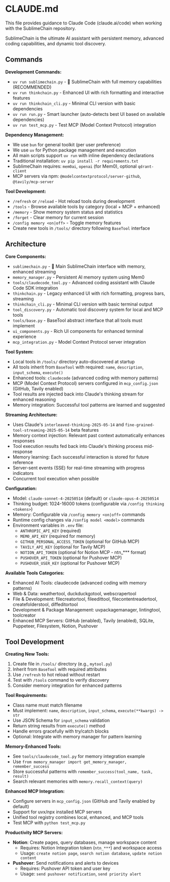 # CLAUDE.md

This file provides guidance to Claude Code (claude.ai/code) when working with the SublimeChain repository.

SublimeChain is the ultimate AI assistant with persistent memory, advanced coding capabilities, and dynamic tool discovery.

## Commands

**Development Commands:**
- `uv run sublimechain.py` - 🚀 SublimeChain with full memory capabilities (RECOMMENDED)
- `uv run thinkchain.py` - Enhanced UI with rich formatting and interactive features
- `uv run thinkchain_cli.py` - Minimal CLI version with basic dependencies
- `uv run run.py` - Smart launcher (auto-detects best UI based on available dependencies)
- `uv run test_mcp.py` - Test MCP (Model Context Protocol) integration

**Dependency Management:**
- We use `bun` for general toolkit (per user preference)
- We use `uv` for Python package management and execution
- All main scripts support `uv run` with inline dependency declarations
- Traditional installation: `uv pip install -r requirements.txt`
- SublimeChain requires: `mem0ai`, `openai` (for Mem0), optional `qdrant-client`
- MCP servers via npm: `@modelcontextprotocol/server-github`, `@tavily/mcp-server`

**Tool Development:**
- `/refresh` or `/reload` - Hot reload tools during development
- `/tools` - Browse available tools by category (local + MCP + enhanced)
- `/memory` - Show memory system status and statistics
- `/forget` - Clear memory for current session
- `/config memory <on|off>` - Toggle memory features
- Create new tools in `/tools/` directory following `BaseTool` interface

## Architecture

**Core Components:**
- `sublimechain.py` - 🚀 Main SublimeChain interface with memory, enhanced streaming
- `memory_manager.py` - Persistent AI memory system using Mem0
- `tools/claudecode_tool.py` - Advanced coding assistant with Claude Code SDK integration
- `thinkchain.py` - Legacy enhanced UI with rich formatting, progress bars, streaming
- `thinkchain_cli.py` - Minimal CLI version with basic terminal output
- `tool_discovery.py` - Automatic tool discovery system for local and MCP tools
- `tools/base.py` - BaseTool abstract interface that all tools must implement
- `ui_components.py` - Rich UI components for enhanced terminal experience
- `mcp_integration.py` - Model Context Protocol server integration

**Tool System:**
- Local tools in `/tools/` directory auto-discovered at startup
- All tools inherit from `BaseTool` with required: `name`, `description`, `input_schema`, `execute()`
- Enhanced tools: `claudecode` (advanced coding with memory patterns)
- MCP (Model Context Protocol) servers configured in `mcp_config.json` (GitHub, Tavily enabled)
- Tool results are injected back into Claude's thinking stream for enhanced reasoning
- Memory integration: Successful tool patterns are learned and suggested

**Streaming Architecture:**
- Uses Claude's `interleaved-thinking-2025-05-14` and `fine-grained-tool-streaming-2025-05-14` beta features
- Memory context injection: Relevant past context automatically enhances responses
- Tool execution results fed back into Claude's thinking process mid-response
- Memory learning: Each successful interaction is stored for future reference
- Server-sent events (SSE) for real-time streaming with progress indicators
- Concurrent tool execution when possible

**Configuration:**
- Model: `claude-sonnet-4-20250514` (default) or `claude-opus-4-20250514`
- Thinking budget: 1024-16000 tokens (configurable via `/config thinking <tokens>`)
- Memory: Configurable via `/config memory <on|off>` commands
- Runtime config changes via `/config model <model>` commands
- Environment variables in `.env` file:
  - `ANTHROPIC_API_KEY` (required)
  - `MEM0_API_KEY` (required for memory)
  - `GITHUB_PERSONAL_ACCESS_TOKEN` (optional for GitHub MCP)
  - `TAVILY_API_KEY` (optional for Tavily MCP)
  - `NOTION_API_TOKEN` (optional for Notion MCP - ntn_*** format)
  - `PUSHOVER_API_TOKEN` (optional for Pushover MCP)
  - `PUSHOVER_USER_KEY` (optional for Pushover MCP)

**Available Tools Categories:**
- Enhanced AI Tools: claudecode (advanced coding with memory patterns)
- Web & Data: weathertool, duckduckgotool, webscrapertool
- File & Development: filecreatortool, fileedittool, filecontentreadertool, createfolderstool, diffeditortool
- Development & Package Management: uvpackagemanager, lintingtool, toolcreator
- Enhanced MCP Servers: GitHub (enabled), Tavily (enabled), SQLite, Puppeteer, Filesystem, Notion, Pushover

## Tool Development

**Creating New Tools:**
1. Create file in `/tools/` directory (e.g., `mytool.py`)
2. Inherit from `BaseTool` with required attributes
3. Use `/refresh` to hot reload without restart
4. Test with `/tools` command to verify discovery
5. Consider memory integration for enhanced patterns

**Tool Requirements:**
- Class name must match filename
- Must implement: `name`, `description`, `input_schema`, `execute(**kwargs) -> str`
- Use JSON Schema for `input_schema` validation
- Return string results from `execute()` method
- Handle errors gracefully with try/catch blocks
- Optional: Integrate with memory manager for pattern learning

**Memory-Enhanced Tools:**
- See `tools/claudecode_tool.py` for memory integration example
- Use `from memory_manager import get_memory_manager, remember_success`
- Store successful patterns with `remember_success(tool_name, task, result)`
- Search relevant memories with `memory.recall_context(query)`

**Enhanced MCP Integration:**
- Configure servers in `mcp_config.json` (GitHub and Tavily enabled by default)
- Support for uvx/npx installed MCP servers
- Unified tool registry combines local, enhanced, and MCP tools
- Test MCP with `python test_mcp.py`

**Productivity MCP Servers:**
- **Notion**: Create pages, query databases, manage workspace content
  - Requires: Notion Integration token (`ntn_***`) and workspace access
  - Usage: `create notion page`, `search notion database`, `update notion content`
- **Pushover**: Send notifications and alerts to devices
  - Requires: Pushover API token and user key
  - Usage: `send pushover notification`, `send priority alert`
